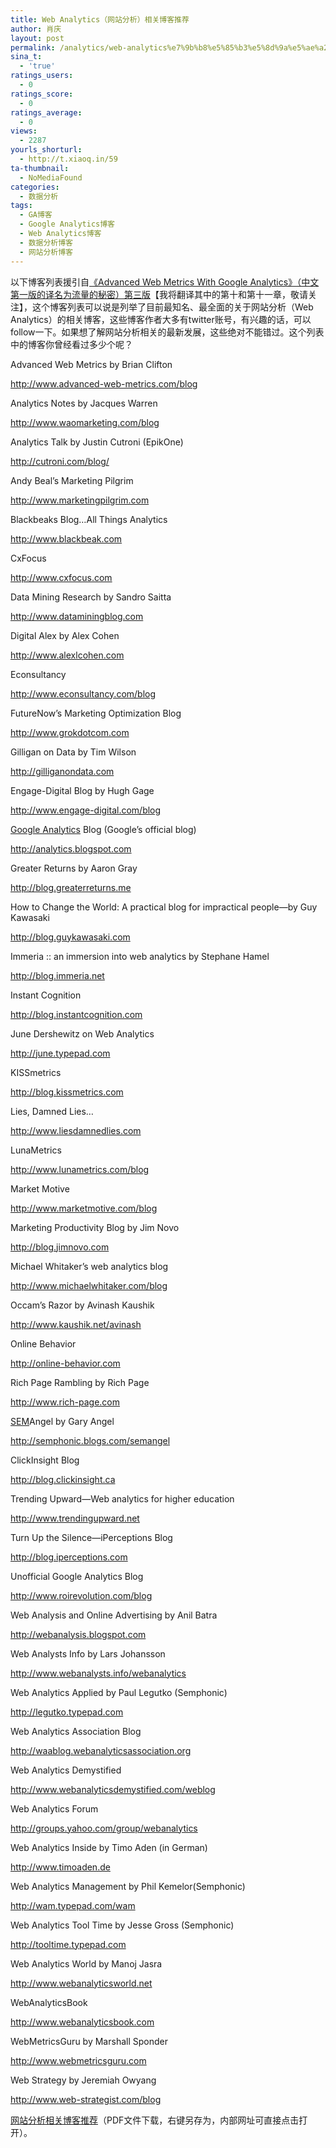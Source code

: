 ```yaml
---
title: Web Analytics（网站分析）相关博客推荐
author: 肖庆
layout: post
permalink: /analytics/web-analytics%e7%9b%b8%e5%85%b3%e5%8d%9a%e5%ae%a2%e6%8e%a8%e8%8d%90/
sina_t:
  - 'true'
ratings_users:
  - 0
ratings_score:
  - 0
ratings_average:
  - 0
views:
  - 2287
yourls_shorturl:
  - http://t.xiaoq.in/59
ta-thumbnail:
  - NoMediaFound
categories:
  - 数据分析
tags:
  - GA博客
  - Google Analytics博客
  - Web Analytics博客
  - 数据分析博客
  - 网站分析博客
---
```

以下博客列表援引自<a href="http://code.google.com/p/advanced-web-metrics-with-google-analytics-3rd/" target="_blank">《Advanced Web Metrics With Google Analytics》（中文第一版的译名为流量的秘密）第三版</a>【我将翻译其中的第十和第十一章，敬请关注】，这个博客列表可以说是列举了目前最知名、最全面的关于网站分析（Web Analytics）的相关博客，这些博客作者大多有twitter账号，有兴趣的话，可以follow一下。如果想了解网站分析相关的最新发展，这些绝对不能错过。这个列表中的博客你曾经看过多少个呢？

Advanced Web Metrics by Brian Clifton

http://www.advanced-web-metrics.com/blog

Analytics Notes by Jacques Warren

http://www.waomarketing.com/blog

Analytics Talk by Justin Cutroni (EpikOne)

http://cutroni.com/blog/

Andy Beal’s Marketing Pilgrim

http://www.marketingpilgrim.com

Blackbeaks Blog&#8230;All Things Analytics

http://www.blackbeak.com

CxFocus

http://www.cxfocus.com

Data Mining Research by Sandro Saitta

http://www.dataminingblog.com

Digital Alex by Alex Cohen

http://www.alexlcohen.com

Econsultancy

http://www.econsultancy.com/blog

FutureNow’s Marketing Optimization Blog

http://www.grokdotcom.com

Gilligan on Data by Tim Wilson

http://gilliganondata.com

Engage-Digital Blog by Hugh Gage

http://www.engage-digital.com/blog

<span class='wp_keywordlink'><a href="https://xiaoq.in/google-analytics/" title="Google Analytics" target="_blank">Google Analytics</a></span> Blog (Google’s official blog)

http://analytics.blogspot.com

Greater Returns by Aaron Gray

http://blog.greaterreturns.me

How to Change the World: A practical blog for impractical people—by Guy Kawasaki

http://blog.guykawasaki.com

Immeria :: an immersion into web analytics by Stephane Hamel

http://blog.immeria.net

Instant Cognition

http://blog.instantcognition.com

June Dershewitz on Web Analytics

http://june.typepad.com

KISSmetrics

http://blog.kissmetrics.com

Lies, Damned Lies…

http://www.liesdamnedlies.com

LunaMetrics

http://www.lunametrics.com/blog

Market Motive

http://www.marketmotive.com/blog

Marketing Productivity Blog by Jim Novo

http://blog.jimnovo.com

Michael Whitaker’s web analytics blog

http://www.michaelwhitaker.com/blog

Occam’s Razor by Avinash Kaushik

http://www.kaushik.net/avinash

Online Behavior

http://online-behavior.com

Rich Page Rambling by Rich Page

http://www.rich-page.com

<span class='wp_keywordlink'><a href="https://xiaoq.in/sem/" title="SEM搜索引擎营销" target="_blank">SEM</a></span>Angel by Gary Angel

http://semphonic.blogs.com/semangel

ClickInsight Blog

http://blog.clickinsight.ca

Trending Upward—Web analytics for higher education

http://www.trendingupward.net

Turn Up the Silence—iPerceptions Blog

http://blog.iperceptions.com

Unofficial Google Analytics Blog

http://www.roirevolution.com/blog

Web Analysis and Online Advertising by Anil Batra

http://webanalysis.blogspot.com

Web Analysts Info by Lars Johansson

http://www.webanalysts.info/webanalytics

Web Analytics Applied by Paul Legutko (Semphonic)

http://legutko.typepad.com

Web Analytics Association Blog

http://waablog.webanalyticsassociation.org

Web Analytics Demystified

http://www.webanalyticsdemystified.com/weblog

Web Analytics Forum

http://groups.yahoo.com/group/webanalytics

Web Analytics Inside by Timo Aden (in German)

http://www.timoaden.de

Web Analytics Management by Phil Kemelor(Semphonic)

http://wam.typepad.com/wam

Web Analytics Tool Time by Jesse Gross (Semphonic)

http://tooltime.typepad.com

Web Analytics World by Manoj Jasra

http://www.webanalyticsworld.net

WebAnalyticsBook

http://www.webanalyticsbook.com

WebMetricsGuru by Marshall Sponder

http://www.webmetricsguru.com

Web Strategy by Jeremiah Owyang

http://www.web-strategist.com/blog

<a title="网站分析相关博客推荐" href="http://xiaoq.in/g/pics/2012/04/blog-roll-for-web-analytics.pdf" target="_blank">网站分析相关博客推荐</a>（PDF文件下载，右键另存为，内部网址可直接点击打开）。